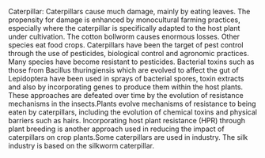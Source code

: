 Caterpillar: Caterpillars cause much damage, mainly by eating leaves. The propensity for damage is enhanced by monocultural farming practices, especially where the caterpillar is specifically adapted to the host plant under cultivation. The cotton bollworm causes enormous losses. Other species eat food crops. Caterpillars have been the target of pest control through the use of pesticides, biological control and agronomic practices. Many species have become resistant to pesticides. Bacterial toxins such as those from Bacillus thuringiensis which are evolved to affect the gut of Lepidoptera have been used in sprays of bacterial spores, toxin extracts and also by incorporating genes to produce them within the host plants. These approaches are defeated over time by the evolution of resistance mechanisms in the insects.Plants evolve mechanisms of resistance to being eaten by caterpillars, including the evolution of chemical toxins and physical barriers such as hairs. Incorporating host plant resistance (HPR) through plant breeding is another approach used in reducing the impact of caterpillars on crop plants.Some caterpillars are used in industry. The silk industry is based on the silkworm caterpillar.
